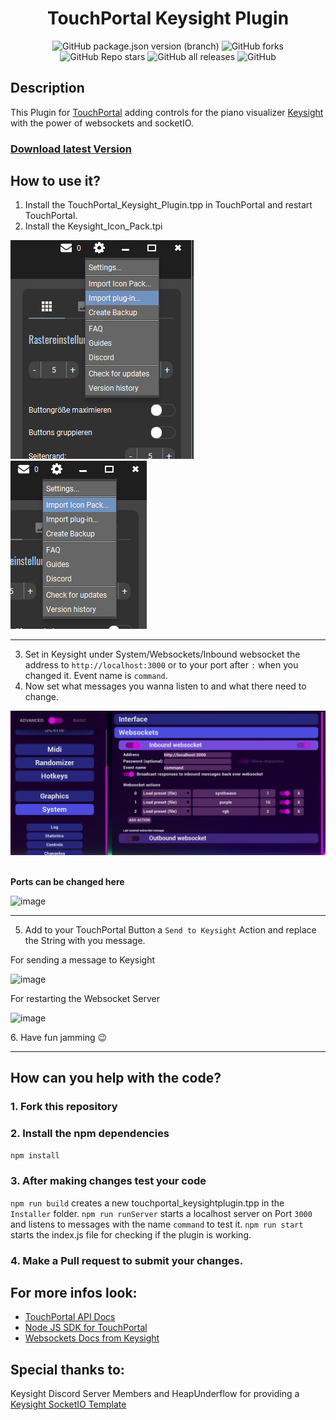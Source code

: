 <div align="center">

# TouchPortal Keysight Plugin

</div>

<div align="center">

![GitHub package.json version (branch)](https://img.shields.io/github/package-json/v/marcus-universe/TouchPortal_KeysightPlugin/master?color=%238777F5&label=version&logo=https%3A%2F%2Fapi.iconify.design%2Ficon-park-solid%3Afile-conversion.svg&logoColor=%238777F5)
![GitHub forks](https://img.shields.io/github/forks/marcus-universe/TouchPortal_KeysightPlugin)
![GitHub Repo stars](https://img.shields.io/github/stars/marcus-universe/TouchPortal_KeysightPlugin?color=%23FFED01)
![GitHub all releases](https://img.shields.io/github/downloads/marcus-universe/TouchPortal_KeysightPlugin/total?color=%23792af7&style=flat-square)
![GitHub](https://img.shields.io/github/license/marcus-universe/TouchPortal_KeysightPlugin)

</div>

## Description

This Plugin for [TouchPortal](https://www.touch-portal.com/) adding controls for the piano visualizer [Keysight](https://store.steampowered.com/app/1325730/Keysight/) with the power of websockets and socketIO.

### [Download latest Version](https://github.com/marcus-universe/TouchPortal_KeysightPlugin/releases)

## How to use it?

1. Install the TouchPortal_Keysight_Plugin.tpp in TouchPortal and restart TouchPortal.
2. Install the Keysight_Icon_Pack.tpi
<div align="left">
<img src="assets/importPlugin.PNG" alt="import Plugin" >
<img src="assets/importIconPack.PNG" alt="import Icon Pack" >
</div>

---

3. Set in Keysight under System/Websockets/Inbound websocket the address to `http://localhost:3000` or to your port after `:` when you changed it. Event name is `command`.
4. Now set what messages you wanna listen to and what there need to change.
<div align="left">
<img src="assets/keysightSettings.PNG" alt="Keysight Settings" >

<br>
<br>

**Ports can be changed here**

![image](https://user-images.githubusercontent.com/26997041/210268422-5b92e5be-daf8-4382-9e92-b7591ac965e0.png)

</div>

---

5. Add to your TouchPortal Button a `Send to Keysight` Action and replace the String with you message.
<div align="left">

For sending a message to Keysight

![image](https://user-images.githubusercontent.com/26997041/210267856-4970f667-8173-414c-a75e-c3c5988ebebb.png)

For restarting the Websocket Server

![image](https://user-images.githubusercontent.com/26997041/210268184-954089ac-1f03-4182-a9f8-25c3626e40a5.png)

</div>
6. Have fun jamming 😉

---

## How can you help with the code?

### 1. Fork this repository

### 2. Install the npm dependencies

`npm install`

### 3. After making changes test your code

`npm run build` creates a new touchportal_keysightplugin.tpp in the `Installer` folder.
`npm run runServer` starts a localhost server on Port `3000` and listens to messages with the name `command` to test it.
`npm run start` starts the index.js file for checking if the plugin is working.

### 4. Make a Pull request to submit your changes.

## For more infos look:

- [TouchPortal API Docs](https://www.touch-portal.com/api/)
- [Node JS SDK for TouchPortal](https://github.com/spdermn02/touchportal-node-api)
- [Websockets Docs from Keysight](https://steamcommunity.com/sharedfiles/filedetails/?id=2218116335)

## Special thanks to:

Keysight Discord Server Members
and
HeapUnderflow for providing a [Keysight SocketIO Template](https://gitlab.com/HeapUnderflow/keysight-socket.io-template)
